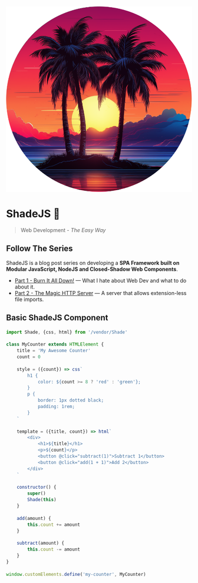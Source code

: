 <p align="center">
    <img width="555px" src="docs/images/shadejs-logo-tiny.png" alt="ShadeJS - Web Development The East Way" />
</p>

# ShadeJS  🌴


> Web Development - _The Easy Way_


## Follow The Series

ShadeJS is a blog post series on developing a **SPA Framework built on Modular JavaScript, NodeJS and Closed-Shadow Web Components**.


- [Part 1 - Burn It All Down!](https://dev.to/f1lt3r/build-a-spa-framework-1-4jld) &mdash; What I hate about Web Dev and what to do about it.
- [Part 2 - The Magic HTTP Server](https://dev.to/f1lt3r/build-a-spa-framework-1-4jld) &mdash; A server that allows extension-less file imports.


## Basic ShadeJS Component 

```javascript
import Shade, {css, html} from '/vendor/Shade'

class MyCounter extends HTMLElement {
    title = 'My Awesome Counter'
    count = 0

    style = ({count}) => css`
        h1 {
            color: ${count >= 8 ? 'red' : 'green'};
        }
        p {
            border: 1px dotted black;
            padding: 1rem;
        }
    `

    template = ({title, count}) => html`
        <div>
            <h1>${title}</h1>
            <p>${count}</p>
            <button @click="subtract(1)">Subtract 1</button>
            <button @click="add(1 + 1)">Add 2</button>
        </div>
    `

    constructor() {
        super()
        Shade(this)
    }

    add(amount) {
        this.count += amount
    }

    subtract(amount) {
        this.count -= amount
    }
}

window.customElements.define('my-counter', MyCounter)
```